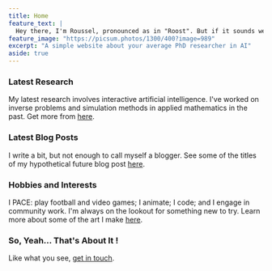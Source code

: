 ```yaml
---
title: Home
feature_text: |
  Hey there, I'm Roussel, pronounced as in "Roost". But if it sounds weird or complicated, just go with Desmond. This is a simple website documenting my journey in AI research, tech, and art.
feature_image: "https://picsum.photos/1300/400?image=989"
excerpt: "A simple website about your average PhD researcher in AI"
aside: true
---
```



### Latest Research

My latest research involves interactive artificial intelligence. I've worked on inverse problems and simulation methods in applied mathematics in the past. Get more from [here](https://desmond-rn.github.io/research/).


### Latest Blog Posts

I write a bit, but not enough to call myself a blogger. See some of the titles of my hypothetical future blog post [here](https://desmond-rn.github.io/categories/).


### Hobbies and Interests
I PACE: play football and video games; I animate; I code; and I engage in community work. I'm always on the lookout for something new to try. Learn more about some of the art I make [here](https://desmond-rn.github.io/art/).


### So, Yeah... That's About It !

Like what you see, [get in touch](https://desmond-rn.github.io/contact/).
